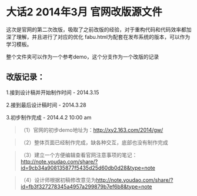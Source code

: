 大话2 2014年3月 官网改版源文件
=====

这次是官网的第二次改版，吸取了之前改版的经验，对于重构代码和代码效率都加深了理解，并且进行了对应的优化
fabu.html为配套在发布系统的版本，可以作为学习模板。

整个文件夹可以作为一个参考demo，这个分支作为一个改版的记录

改版记录：
---------
1.接到设计稿并开始制作时间 - 2014.3.15

2.接到最后设计稿时间 - 2014.3.28

3.初步制作完成 - 2014.4.2  10:00 am
>（1）官网的初步demo地址为：<a href="http://xy2.163.com/2014/gw/" target="_blank">http://xy2.163.com/2014/gw/</a>

>（2）整体页面已经制作完成，缺各种交互，底部也没有制作完成

>（3）建立一个方便编辑查看官网注意事项的笔记：<a href="http://note.youdao.com/share/?id=9cb34a908135877f5435d25d60db0d28&type=note" target="_blank">http://note.youdao.com/share/?id=9cb34a908135877f5435d25d60db0d28&type=note</a>

>（4）设计师根据初稿修改意见为<a href="http://note.youdao.com/share/?id=fb3f327278345a4957a299879b7ef6b8&type=note" target="_blank">http://note.youdao.com/share/?id=fb3f327278345a4957a299879b7ef6b8&type=note</a>


